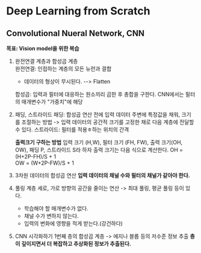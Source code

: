 # Deep Learning from Scratch 
## Convolutional Nueral Network, CNN

**목표: Vision model을 위한 복습**

1. 완전연결 계층과 합성곱 계층   
   완전연결: 인접하는 계층의 모든 뉴런과 결합     
   * 데이터의 형상이 무시된다. --> Flatten
     
   합성곱: 입력과 필터에 대응하는 원소끼리 곱한 후 총합을 구한다.
   CNN에서는 필터의 매개변수가 "가중치"에 해당

2. 패딩, 스트라이드
   패딩: 합성곱 연산 전에 입력 데이터 주변에 특정값을 채워, 크기를 조절하는 방법
   -> 입력 데이터의 공간적 크기를 고정한 채로 다음 계층에 전달할 수 있다.
   스트라이드: 필터를 적용ㅎ하는 위치의 간격

   **출력크기 구하는 방법**
   입력 크기 (H,W), 필터 크기 (FH, FW), 출력 크기(OH, OW), 패딩 P, 스트라이드 S라 하자
   출력 크기는 다음 식으로 계산한다.
   OH = (H+2P-FH)/S + 1   
   OW = (W+2P-FW)/S + 1

3. 3차원 데이터의 합성곱 연산
   **입력 데이터의 채널 수와 필터의 채널가 같아야 한다.**

4. 풀링 계층
   세로, 가로 방향의 공간을 줄이는 연산 -> 최대 풀링, 평균 풀링 등이 있다.
   - 학습해야 할 매개변수가 없다.
   - 채널 수가 변하지 않는다.
   - 입력의 변화에 영향을 적게 받는다.(강건하다)

5. CNN 시각화하기
   1번째 층의 합성곱 계층 -> 에지나 블롭 등의 저수준 정보 추출
   **층이 깊이지면서 더 복잡하고 추상화된 정보가 추출된다.**
   

